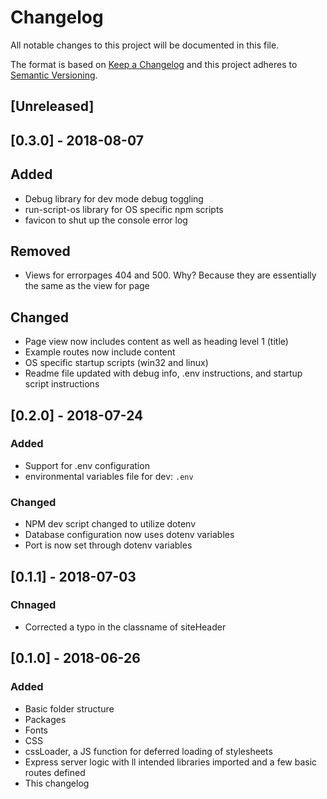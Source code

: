 # Changelog
All notable changes to this project will be documented in this file.

The format is based on [Keep a Changelog](http://keepachangelog.com/en/1.0.0/)
and this project adheres to [Semantic Versioning](http://semver.org/spec/v2.0.0.html).

## [Unreleased]

## [0.3.0] - 2018-08-07
## Added
- Debug library for dev mode debug toggling
- run-script-os library for OS specific npm scripts
- favicon to shut up the console error log

## Removed
- Views for errorpages 404 and 500. Why? Because they are essentially the same as the view for page

## Changed
- Page view now includes content as well as heading level 1 (title)
- Example routes now include content
- OS specific startup scripts (win32 and linux)
- Readme file updated with debug info, .env instructions, and startup script instructions

## [0.2.0] - 2018-07-24
### Added
- Support for .env configuration
- environmental variables file for dev: `.env`

### Changed
- NPM dev script changed to utilize dotenv
- Database configuration now uses dotenv variables
- Port is now set through dotenv variables

## [0.1.1] - 2018-07-03
### Chnaged
- Corrected a typo in the classname of siteHeader

## [0.1.0] - 2018-06-26
### Added
- Basic folder structure
- Packages
- Fonts
- CSS
- cssLoader, a JS function for deferred loading of stylesheets
- Express server logic with ll intended libraries imported and a few basic routes defined
- This changelog